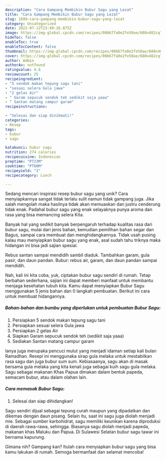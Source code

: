 ```yaml
---
description: "Cara Gampang Membikin Bubur Sagu yang Lezat"
title: "Cara Gampang Membikin Bubur Sagu yang Lezat"
slug: 1699-cara-gampang-membikin-bubur-sagu-yang-lezat
category: Uncategorized
date: 2022-07-12T23:49:26.875Z
image: https://img-global.cpcdn.com/recipes/08667fa0e2fe50ae/680x482cq70/bubur-sagu-foto-resep-utama.jpg
hideToc: false
enableToc: true
enableTocContent: false
thumbnail: https://img-global.cpcdn.com/recipes/08667fa0e2fe50ae/680x482cq70/bubur-sagu-foto-resep-utama.jpg
cover: https://img-global.cpcdn.com/recipes/08667fa0e2fe50ae/680x482cq70/bubur-sagu-foto-resep-utama.jpg
author: Admin
authorAv: notfound
ratingvalue: 4.6
reviewcount: 25
recipeingredient:
- "5 sendok makan tepung sagu tani"
- "sesuai selera Gula jawa"
- "2 gelas Air"
- " Garam sepucuk sendok teh sedikit saja yaaa"
- " Santan matang campur garam"
recipeinstructions:

- "Selesai dan siap dinikmati!"
categories:
- Resep
tags:
- bubur
- sagu

katakunci: bubur sagu 
nutrition: 274 calories
recipecuisine: Indonesian
preptime: "PT23M"
cooktime: "PT60M"
recipeyield: "2"
recipecategory: Lunch

---
```





Sedang mencari inspirasi resep bubur sagu yang unik? Cara menyiapkannya sangat tidak terlalu sulit namun tidak gampang juga. Jika salah mengolah maka hasilnya tidak akan memuaskan dan justru cenderung tidak enak. Padahal bubur sagu yang enak selayaknya punya aroma dan rasa yang bisa memancing selera Kita.





Banyak hal yang sedikit banyak berpengaruh terhadap kualitas rasa dari bubur sagu, mulai dari jenis bahan, kemudian pemilihan bahan segar dan Bagus, sampai cara membuat dan menghidangkannya. Tidak usah pusing kalau mau menyiapkan bubur sagu yang enak,      asal sudah tahu triknya maka hidangan ini bisa jadi sajian spesial.














Rebus santan sampai mendidih sambil diaduk. Tambahkan garam, gula pasir, dan daun pandan. Bubur: rebus air, garam, dan daun pandan sampai mendidih.






Nah, kali ini kita coba, yuk, ciptakan bubur sagu sendiri di rumah. Tetap berbahan sederhana, sajian ini dapat memberi manfaat untuk membantu menjaga kesehatan tubuh kita. Kamu dapat menyiapkan Bubur Sagu menggunakan 5 jenis bahan dan 0 langkah pembuatan. Berikut ini cara untuk membuat hidangannya.

<!--inarticleads1-->

##### Bahan-bahan dan bumbu yang diperlukan untuk pembuatan Bubur Sagu:

1. Persiapkan 5 sendok makan tepung sagu tani
1. Persiapkan sesuai selera Gula jawa
1. Persiapkan 2 gelas Air
1. Siapkan  Garam sepucuk sendok teh (sedikit saja yaaa)
1. Sediakan  Santan matang campur garam


Ianya juga merupaka pencuci mulut yang menjadi idaman setiap kali bulan Ramadhan. Resepi ini menggunaka sirap gula melaka untuk mestabilkan rasa sagu dan juga bubur sum sum. Kebiasaanya, sagu akan di masak bersama gula melaka yang kita kenali juga sebagai kuih sagu gula melaka. Sagu sebagai makanan Khas Papua dimakan dalam bentuk papeda, semacam bubur, atau dalam olahan lain. 

<!--inarticleads2-->

##### Cara memasak Bubur Sagu:


1. Selesai dan siap dihidangkan!

Sagu sendiri dijual sebagai tepung curah maupun yang dipadatkan dan dikemas dengan daun pisang. Selain itu, saat ini sagu juga diolah menjadi mie. Sebagai sumber karbohidrat, sagu memiliki keunikan karena diproduksi di daerah rawa-rawa, sehingga. Biasanya sagu diolah menjadi papeda, makanan khas Maluku dan Papua. Di Sulawesi Selatan bubur sagu tawar ini bernama kapurung. 

Gimana nih? Gampang kan? Itulah cara menyiapkan bubur sagu yang bisa kamu lakukan di rumah. Semoga bermanfaat dan selamat mencoba!
